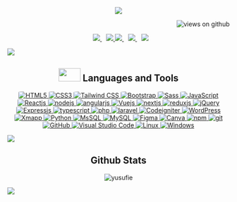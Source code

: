 
<p align="center">
  <a href="https://github.com/DenverCoder1/readme-typing-svg">
    <img src="https://readme-typing-svg.herokuapp.com?&font=IBM+Plex+Sans&color=abcdef&size=28&duration=7000&lines=Welcome+to+my+GitHub+Profile!;I'm+a+Frontend+Developer" />
  </a>
</p>

<p align="right">
  <img src="https://komarev.com/ghpvc/?username=yusufie&label=Profile+Views&color=brightgreen&style=flat-square" alt="views on github" />
</p>


<p align="center" >
  <div align="center"  class="icons-social" style="margin-left: 10px;">
      <a target="_blank" href="https://leetcode.com/yusufie/">
        <img src="https://img.icons8.com/external-tal-revivo-color-tal-revivo/40/000000/external-level-up-your-coding-skills-and-quickly-land-a-job-logo-color-tal-revivo.png">
      </a>
      <a style="margin-left: 10px;" target="_blank" href="https://www.hackerrank.com/yusufie">
			 <img src="https://img.icons8.com/external-tal-revivo-green-tal-revivo/40/000000/external-hackerrank-is-a-technology-company-that-focuses-on-competitive-programming-logo-green-tal-revivo.png">
      </a>
      <a target="_blank" href="https://www.freecodecamp.org/yusufie">
        <img src="https://img.icons8.com/external-tal-revivo-color-tal-revivo/40/000000/external-freecodecamp-a-non-profit-organization-that-consists-of-an-interactive-learning-web-platform-logo-color-tal-revivo.png">
      </a>
      <a style="margin-left: 10px;" target="_blank" href="https://stackoverflow.com/users/19926018/yusufie">
			 <img src="https://img.icons8.com/external-tal-revivo-color-tal-revivo/40/000000/external-stack-overflow-is-a-question-and-answer-site-for-professional-logo-color-tal-revivo.png">
      </a>
      <a style="margin-left: 10px;" target="_blank" href="https://www.codewars.com/users/yusufie" >
      <img src="https://www.codewars.com/users/yusufie/badges/large" >
  </div>
</p>

<a>
  <img src="https://user-images.githubusercontent.com/73097560/115834477-dbab4500-a447-11eb-908a-139a6edaec5c.gif">
</a>

<h2 align="center"> 
    <img height="30" width="50" src = "https://media2.giphy.com/media/QssGEmpkyEOhBCb7e1/giphy.gif?cid=ecf05e47a0n3gi1bfqntqmob8g9aid1oyj2wr3ds3mg700bl&rid=giphy.gif" > 
    Languages and Tools
</h2>

<p align="center">
  <div align="center">

  <a href="https://html.spec.whatwg.org/multipage/" target="_blank">
    <img alt="HTML5" src="https://img.shields.io/badge/HTML5-E54C21?style=for-the-badge&logo=html5&logoColor=white" style="border-radius:10%">
  </a>
  <a href="https://www.w3.org/Style/CSS/" target="_blank">
    <img alt="CSS3" src="https://img.shields.io/badge/CSS3-214CE5?style=for-the-badge&logo=CSS3&logoColor=white" style="border-radius:10%">
  </a>
  <a href="https://tailwindcss.com/" target="_blank">
    <img alt="Tailwind CSS" src="https://img.shields.io/badge/Tailwind%20CSS-0EA5E9?style=for-the-badge&logo=TailwindCSS&logoColor=white" style="border-radius:10%">
  </a>
  <a href="https://getbootstrap.com/" target="_blank">
    <img alt="Bootstrap" src="https://img.shields.io/badge/Bootstrap-7611F6?style=for-the-badge&logo=Bootstrap&logoColor=white" style="border-radius:10%">
  </a>
  <a href="https://sass-lang.com/" target="_blank">
    <img alt="Sass" src="https://img.shields.io/badge/Sass-CF649A?style=for-the-badge&logo=sass&logoColor=white" style="border-radius:10%">
  </a>
  <a href="https://www.javascript.com/" target="_blank">
    <img alt="JavaScript" src="https://img.shields.io/badge/JavaScript-FCDC00?style=for-the-badge&logo=javascript&logoColor=white" style="border-radius:10%">
  </a>
  <a href="https://reactjs.org/" target="_blank">
    <img alt="Reactjs" src="https://img.shields.io/badge/react%20js-61DAFB?style=for-the-badge&logo=react&logoColor=white" style="border-radius:10%">
  </a>
  <a href="https://nodejs.org/" target="_blank">
    <img alt="nodejs" src="https://img.shields.io/badge/node%20js-026E00?style=for-the-badge&logo=node.js&logoColor=white" style="border-radius:10%">
  </a>
  <a href="https://angularjs.org/" target="_blank">
    <img alt="angularjs" src="https://img.shields.io/badge/angular%20js-DD1B16?style=for-the-badge&logo=angularjs&logoColor=white" style="border-radius:10%">
  </a>
  <a href="https://vuejs.org/" target="_blank">
   <img alt="Vuejs" src="https://img.shields.io/badge/Vue%20js-42B883?style=for-the-badge&logo=vue.js&logoColor=white" style="border-radius:10%">
  </a>
  <a href="https://nextjs.org/" target="_blank">
   <img alt="nextjs" src="https://img.shields.io/badge/next.js-000000?style=for-the-badge&logo=nextdotjs&logoColor=white" style="border-radius:10%">
  </a>
  <a href="https://redux.js.org/" target="_blank">
   <img alt="reduxjs" src="https://img.shields.io/badge/Redux-593D88?style=for-the-badge&logo=redux&logoColor=white" style="border-radius:10%">
  </a>
  <a href="https://jquery.com/" target="_blank">
   <img alt="jQuery" src="https://img.shields.io/badge/jQuery-0769AD?style=for-the-badge&logo=jquery&logoColor=white" style="border-radius:10%">
  </a>
  <a href="https://expressjs.com/" target="_blank">
   <img alt="Expressjs" src="https://img.shields.io/badge/Express.js-000000?style=for-the-badge&logo=express&logoColor=white" style="border-radius:10%">
  </a>
  <a href="https://www.typescriptlang.org/" target="_blank">
   <img alt="typescript" src="https://img.shields.io/badge/TypeScript-007ACC?style=for-the-badge&logo=typescript&logoColor=white" style="border-radius:10%">
  </a>
  <a href="https://www.php.net/" target="_blank">
   <img alt="php" src="https://img.shields.io/badge/php-%23777BB4.svg?style=for-the-badge&logo=php&logoColor=white" style="border-radius:10%">
  </a>
  <a href="https://laravel.com/" target="_blank">
   <img alt="laravel" src="https://img.shields.io/badge/Laravel-FF2D20?style=for-the-badge&logo=laravel&logoColor=white" style="border-radius:10%">
  </a>
  <a href="https://codeigniter.com/" target="_blank">
   <img alt="Codeigniter" src="https://img.shields.io/badge/Codeigniter-EF4223?style=for-the-badge&logo=codeigniter&logoColor=white" style="border-radius:10%">
  </a>
  <a href="https://wordpress.com/" target="_blank">
   <img alt="WordPress" src="https://img.shields.io/badge/WordPress-%23117AC9.svg?style=for-the-badge&logo=WordPress&logoColor=white" style="border-radius:10%">
  </a>
  <a href="https://www.apachefriends.org/index.html" target="_blank">
   <img alt="Xmapp" src="https://img.shields.io/badge/Xampp-F37623?style=for-the-badge&logo=xampp&logoColor=white" style="border-radius:10%">
  </a>
  <a href="https://www.python.org" target="_blank">
    <img alt="Python" src="https://img.shields.io/badge/Python-3F7CAD?style=for-the-badge&logo=python&logoColor=yellow" style="border-radius:10%">
  </a>
  <a href="https://www.microsoft.com/sql-server/sql-server-2019">
    <img alt="MsSQL" src="https://img.shields.io/badge/MS%20SQL-F29111?style=for-the-badge&logo=microsoft%20sql%20server&logoColor=white" style="border-radius:10%">
  </a>
  <a href="https://www.mysql.com/">
    <img alt="MySQL" src="https://img.shields.io/badge/MySQL-00000F?style=for-the-badge&logo=mysql&logoColor=white" style="border-radius:10%">
  </a>
  <a href="https://www.figma.com/">
    <img alt="Figma" src="https://img.shields.io/badge/Figma-9D56F7?style=for-the-badge&logo=figma&logoColor=white" style="border-radius:10%">
  </a>
  <a href="https://www.canva.com/">
    <img alt="Canva" src="https://img.shields.io/badge/Canva-%2300C4CC.svg?style=for-the-badge&logo=Canva&logoColor=white" style="border-radius:10%">
  </a>
  <a href="https://www.npmjs.com/">
    <img alt="npm" src="https://img.shields.io/badge/npm-231F20?style=for-the-badge&logo=npm&logoColor=white" style="border-radius:10%">
  </a>
  <a href="https://git-scm.com/" target="_blank">
    <img alt="git" src="https://img.shields.io/badge/git-F54D27?style=for-the-badge&logo=git&logoColor=white" style="border-radius:10%">
  </a>
  <a href="https://www.github.com">
    <img alt="GitHub" src="https://img.shields.io/badge/GitHub-231F20?style=for-the-badge&logo=github&logoColor=white" style="border-radius:10%">
  </a>
  <a href="https://code.visualstudio.com/" target="_blank">
    <img alt="Visual Studio Code" src="https://img.shields.io/badge/VS_Code-0078D4?style=for-the-badge&logo=visual%20studio%20code&logoColor=white" style="border-radius:10%">
  </a>
  <a href="https://www.linuxfoundation.org/" target="_blank">
    <img alt="Linux" src="https://img.shields.io/badge/Linux-FCC624?style=for-the-badge&logo=linux&logoColor=black" style="border-radius:10%">
  </a>
  <a href="https://www.microsoft.com/windows/" target="_blank">
    <img alt="Windows" src="https://img.shields.io/badge/Windows-0078D6?style=for-the-badge&logo=windows&logoColor=white" style="border-radius:10%">
  </a>

  </div>
</p>

<a>
  <img src="https://user-images.githubusercontent.com/73097560/115834477-dbab4500-a447-11eb-908a-139a6edaec5c.gif">
</a>

<div align="center" >

  <h2 align="center"> Github Stats </h2>
   
  <img align="center" src="https://github-readme-streak-stats.herokuapp.com/?user=yusufie&theme=algolia&bg_color=050F2C&date_format=M%20j%5B%2C%20Y%5D" alt="yusufie" />

  <br />

  <p align="left">
    <a href="https://github.com/DenverCoder1/readme-typing-svg">
      <img src="https://readme-typing-svg.herokuapp.com?&font=IBM+Plex+Sans&color=%FFFFFF&size=16&duration=7000&lines=Support+Me+By+Starring+⭐+My+Repositories+👍+Thanks!" />
    </a>
  </p>

</div>